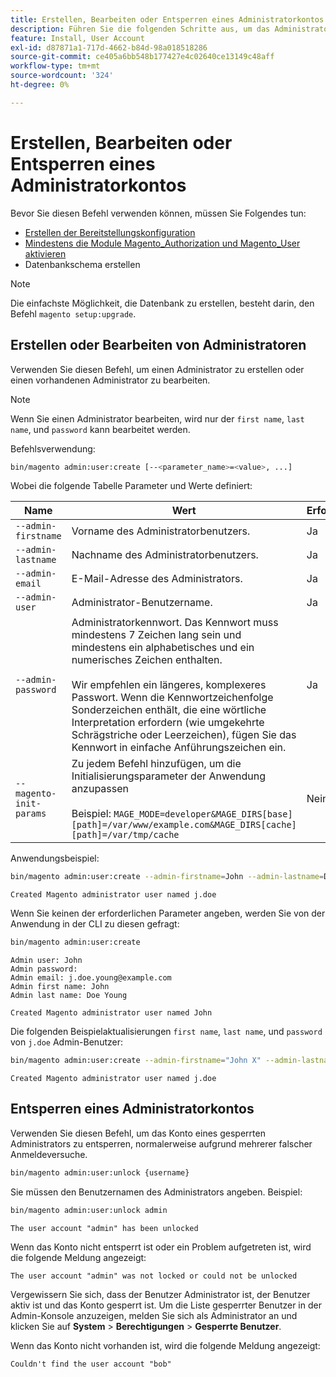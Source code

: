 ```yaml
---
title: Erstellen, Bearbeiten oder Entsperren eines Administratorkontos
description: Führen Sie die folgenden Schritte aus, um das Administratorkonto Ihrer Adobe Commerce- oder Magento Open Source Admin-Anwendung zu verwalten.
feature: Install, User Account
exl-id: d87871a1-717d-4662-b84d-98a018518286
source-git-commit: ce405a6bb548b177427e4c02640ce13149c48aff
workflow-type: tm+mt
source-wordcount: '324'
ht-degree: 0%

---
```


# Erstellen, Bearbeiten oder Entsperren eines Administratorkontos

Bevor Sie diesen Befehl verwenden können, müssen Sie Folgendes tun:

- [Erstellen der Bereitstellungskonfiguration](deployment.md)
- [Mindestens die Module Magento_Authorization und Magento_User aktivieren](manage-modules.md)
- Datenbankschema erstellen

>[!NOTE]
>
>Die einfachste Möglichkeit, die Datenbank zu erstellen, besteht darin, den Befehl `magento setup:upgrade`.

## Erstellen oder Bearbeiten von Administratoren

Verwenden Sie diesen Befehl, um einen Administrator zu erstellen oder einen vorhandenen Administrator zu bearbeiten.

>[!NOTE]
>
>Wenn Sie einen Administrator bearbeiten, wird nur der `first name`, `last name`, und `password` kann bearbeitet werden.

Befehlsverwendung:

```bash
bin/magento admin:user:create [--<parameter_name>=<value>, ...]
```

Wobei die folgende Tabelle Parameter und Werte definiert:

| Name | Wert | Erforderlich? |
|--- |--- |--- |
| `--admin-firstname` | Vorname des Administratorbenutzers. | Ja |
| `--admin-lastname` | Nachname des Administratorbenutzers. | Ja |
| `--admin-email` | E-Mail-Adresse des Administrators. | Ja |
| `--admin-user` | Administrator-Benutzername. | Ja |
| `--admin-password` | Administratorkennwort. Das Kennwort muss mindestens 7 Zeichen lang sein und mindestens ein alphabetisches und ein numerisches Zeichen enthalten. <br><br>Wir empfehlen ein längeres, komplexeres Passwort. Wenn die Kennwortzeichenfolge Sonderzeichen enthält, die eine wörtliche Interpretation erfordern (wie umgekehrte Schrägstriche oder Leerzeichen), fügen Sie das Kennwort in einfache Anführungszeichen ein. | Ja |
| `--magento-init-params` | Zu jedem Befehl hinzufügen, um die Initialisierungsparameter der Anwendung anzupassen<br/><br/>Beispiel: `MAGE_MODE=developer&MAGE_DIRS[base][path]=/var/www/example.com&MAGE_DIRS[cache][path]=/var/tmp/cache` | Nein |

Anwendungsbeispiel:

```bash
bin/magento admin:user:create --admin-firstname=John --admin-lastname=Doe --admin-email=j.doe@example.com --admin-user=j.doe --admin-password=A0b9%t3g
```

```terminal
Created Magento administrator user named j.doe
```

Wenn Sie keinen der erforderlichen Parameter angeben, werden Sie von der Anwendung in der CLI zu diesen gefragt:

```bash
bin/magento admin:user:create
```

```terminal
Admin user: John
Admin password:
Admin email: j.doe.young@example.com
Admin first name: John
Admin last name: Doe Young
```

```terminal
Created Magento administrator user named John
```

Die folgenden Beispielaktualisierungen `first name`, `last name`, und `password` von `j.doe` Admin-Benutzer:

```bash
bin/magento admin:user:create --admin-firstname="John X" --admin-lastname="Doe X" --admin-email=j.doe@example.com --admin-user=j.doe --admin-password=A1234567
```

```terminal
Created Magento administrator user named j.doe
```

## Entsperren eines Administratorkontos

Verwenden Sie diesen Befehl, um das Konto eines gesperrten Administrators zu entsperren, normalerweise aufgrund mehrerer falscher Anmeldeversuche.

```bash
bin/magento admin:user:unlock {username}
```

Sie müssen den Benutzernamen des Administrators angeben. Beispiel:

```bash
bin/magento admin:user:unlock admin
```

```terminal
The user account "admin" has been unlocked
```

Wenn das Konto nicht entsperrt ist oder ein Problem aufgetreten ist, wird die folgende Meldung angezeigt:

```terminal
The user account "admin" was not locked or could not be unlocked
```

Vergewissern Sie sich, dass der Benutzer Administrator ist, der Benutzer aktiv ist und das Konto gesperrt ist. Um die Liste gesperrter Benutzer in der Admin-Konsole anzuzeigen, melden Sie sich als Administrator an und klicken Sie auf **System** > **Berechtigungen** > **Gesperrte Benutzer**.

Wenn das Konto nicht vorhanden ist, wird die folgende Meldung angezeigt:

```terminal
Couldn't find the user account "bob"
```
